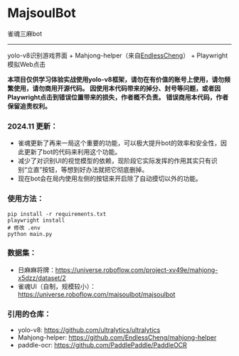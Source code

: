 # MajsoulBot

雀魂三麻bot

---

yolo-v8识别游戏界面 + Mahjong-helper（来自[EndlessCheng](https://github.com/EndlessCheng)） + Playwright模拟Web点击

**本项目仅供学习体验实战使用yolo-v8框架，请勿在有价值的账号上使用，请勿频繁使用，请勿商用开源代码。 因使用本代码带来的掉分、封号等问题，或者因Playwright点击到错误位置带来的损失，作者概不负责。 错误商用本代码，作者保留追责权利。**

### 2024.11 更新：

+ 雀魂更新了再来一局这个重要的功能，可以极大提升bot的效率和安全性，因此更新了bot的代码来利用这个功能。
+ 减少了对识别UI的视觉模型的依赖，现阶段它实际发挥的作用其实只有识别“立直”按钮，等想到好办法就把它彻底删掉。 
+ 现在bot会在局内使用左侧的按钮来开启除了自动摸切以外的功能。

### 使用方法：

```commandline
pip install -r requirements.txt
playwright install
# 修改 .env
python main.py
```

### 数据集：

+ 日麻麻将牌：https://universe.roboflow.com/project-xv49e/mahjong-x5dzz/dataset/2
+ 雀魂UI（自制，规模较小）：https://universe.roboflow.com/majsoulbot/majsoulbot

### 引用的仓库：

+ yolo-v8: https://github.com/ultralytics/ultralytics
+ Mahjong-helper: https://github.com/EndlessCheng/mahjong-helper
+ paddle-ocr: https://github.com/PaddlePaddle/PaddleOCR
